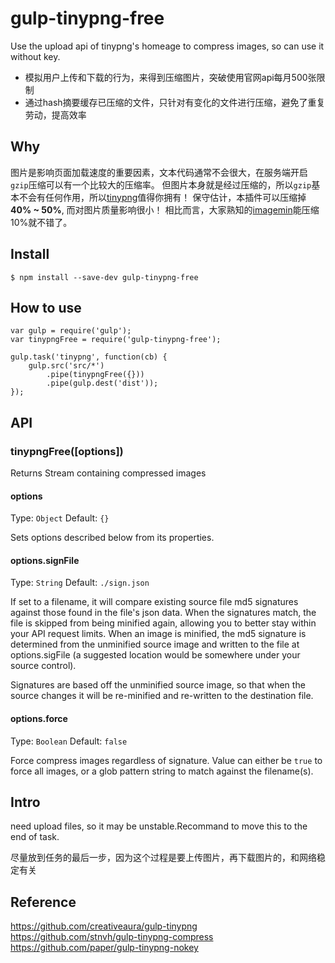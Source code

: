 # gulp-tinypng-free
Use the upload api of tinypng's homeage to compress images, so can use it without key.

- 模拟用户上传和下载的行为，来得到压缩图片，突破使用官网api每月500张限制
- 通过hash摘要缓存已压缩的文件，只针对有变化的文件进行压缩，避免了重复劳动，提高效率

## Why
图片是影响页面加载速度的重要因素，文本代码通常不会很大，在服务端开启`gzip`压缩可以有一个比较大的压缩率。
但图片本身就是经过压缩的，所以`gzip`基本不会有任何作用，所以[tinypng](https://tinypng.com/)值得你拥有！
保守估计，本插件可以压缩掉**40% ~ 50%**, 而对图片质量影响很小！
相比而言，大家熟知的[imagemin](https://www.npmjs.com/package/gulp-imagemin)能压缩10%就不错了。


## Install
```
$ npm install --save-dev gulp-tinypng-free
```

## How to use
```
var gulp = require('gulp');
var tinypngFree = require('gulp-tinypng-free');

gulp.task('tinypng', function(cb) {
    gulp.src('src/*')
        .pipe(tinypngFree({}))
        .pipe(gulp.dest('dist'));
});
```

## API
### tinypngFree([options])

Returns Stream containing compressed images

#### options
Type: `Object`
Default: `{}`

Sets options described below from its properties.

#### options.signFile
Type: `String`
Default: `./sign.json`

If set to a filename, it will compare existing source file md5 signatures against those found in the file's json data. When the signatures match, the file is skipped from being minified again, allowing you to better stay within your API request limits. When an image is minified, the md5 signature is determined from the unminified source image and written to the file at options.sigFile (a suggested location would be somewhere under your source control).

Signatures are based off the unminified source image, so that when the source changes it will be re-minified and re-written to the destination file.

#### options.force
Type: `Boolean`
Default: `false`

Force compress images regardless of signature. Value can either be `true` to force all images, or a glob pattern string to match against the filename(s).


## Intro
need upload files, so it may be unstable.Recommand to move this to the end of task.

尽量放到任务的最后一步，因为这个过程是要上传图片，再下载图片的，和网络稳定有关

## Reference
https://github.com/creativeaura/gulp-tinypng  
https://github.com/stnvh/gulp-tinypng-compress  
https://github.com/paper/gulp-tinypng-nokey  